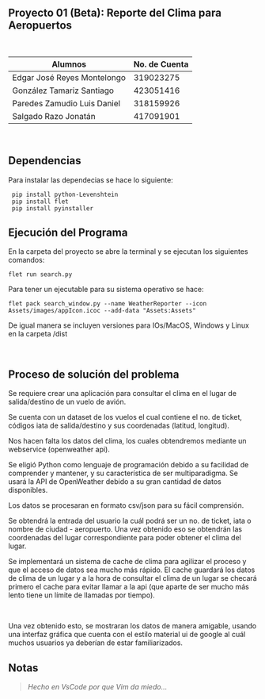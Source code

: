 ## Proyecto 01 (Beta): Reporte del Clima para Aeropuertos

<br>

| Alumnos                     | No. de Cuenta |
| --------------------------- | ------------- |
| Edgar José Reyes Montelongo | 319023275     |  
| González Tamariz Santiago   | 423051416     |
| Paredes Zamudio Luis Daniel | 318159926     |
| Salgado Razo Jonatán        | 417091901     |

<br>

## Dependencias

Para instalar las dependecias se hace lo siguiente:

```
 pip install python-Levenshtein
 pip install flet
 pip install pyinstaller
```

## Ejecución del Programa

En la carpeta del proyecto se abre la terminal y se ejecutan los siguientes comandos:

```
flet run search.py
```

Para tener un ejecutable para su sistema operativo se hace:
```
flet pack search_window.py --name WeatherReporter --icon Assets/images/appIcon.icoc --add-data "Assets:Assets"
```

De igual manera se incluyen versiones para IOs/MacOS, Windows y Linux en la carpeta /dist

<br>

## Proceso de solución del problema

Se requiere crear una aplicación para consultar el clima en el lugar de salida/destino de un vuelo de avión.

Se cuenta con un dataset de los vuelos el cual contiene el no. de ticket, códigos iata de salida/destino y sus coordenadas (latitud, longitud).

Nos hacen falta los datos del clima, los cuales obtendremos mediante un webservice (openweather api).
<br>

Se eligió Python como lenguaje de programación debido a su facilidad de comprender y mantener, y su característica de ser multiparadigma. Se usará la API de OpenWeather debido a su gran cantidad de datos disponibles. 

Los datos se procesaran en formato csv/json para su fácil comprensión.
<br>

Se obtendrá la entrada del usuario la cuál podrá ser un no. de ticket, iata o nombre de ciudad - aeropuerto. Una vez obtenido eso se obtendrán las coordenadas del lugar correspondiente para poder obtener el clima del lugar.

Se implementará un sistema de cache de clima para agilizar el proceso y que el acceso de datos sea mucho
más rápido. El cache guardará los datos de clima de un lugar y a la hora de consultar el clima de un
lugar se checará primero el cache para evitar llamar a la api (que aparte de ser mucho más lento tiene un límite de llamadas por tiempo).

<br>

Una vez obtenido esto, se mostraran los datos de manera amigable, usando una interfaz gráfica
que cuenta con el estilo material ui de google al cuál muchos usuarios ya deberían de estar
familiarizados.

## Notas

<!-- flet pack search_window.py --name WeatherReporter --icon Assets/images/plane.png -->
<!-- search_window es temporalmente el main.py -->

> _Hecho en VsCode por que Vim da miedo..._
